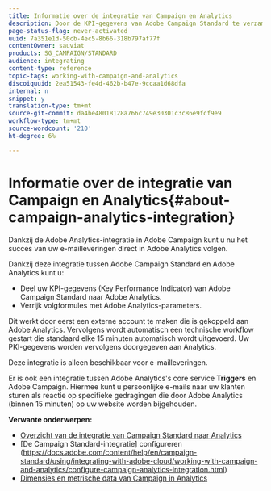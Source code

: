 ```yaml
---
title: Informatie over de integratie van Campaign en Analytics
description: Door de KPI-gegevens van Adobe Campaign Standard te verzamelen, kunt u nu campagnegegevens delen met Adobe Analytics om de e-mailmarketinggegevens van Adobe Campaign te meten.
page-status-flag: never-activated
uuid: 7a351e1d-50cb-4ec5-8b66-318b797af77f
contentOwner: sauviat
products: SG_CAMPAIGN/STANDARD
audience: integrating
content-type: reference
topic-tags: working-with-campaign-and-analytics
discoiquuid: 2ea51543-fe4d-462b-b47e-9ccaa1d68dfa
internal: n
snippet: y
translation-type: tm+mt
source-git-commit: da4be48018128a766c749e30301c3c86e9fcf9e9
workflow-type: tm+mt
source-wordcount: '210'
ht-degree: 6%

---
```



# Informatie over de integratie van Campaign en Analytics{#about-campaign-analytics-integration}

Dankzij de Adobe Analytics-integratie in Adobe Campaign kunt u nu het succes van uw e-mailleveringen direct in Adobe Analytics volgen.

Dankzij deze integratie tussen Adobe Campaign Standard en Adobe Analytics kunt u:

* Deel uw KPI-gegevens (Key Performance Indicator) van Adobe Campaign Standard naar Adobe Analytics.
* Verrijk volgformules met Adobe Analytics-parameters.

Dit werkt door eerst een externe account te maken die is gekoppeld aan Adobe Analytics. Vervolgens wordt automatisch een technische workflow gestart die standaard elke 15 minuten automatisch wordt uitgevoerd. Uw PKI-gegevens worden vervolgens doorgegeven aan Analytics.

Deze integratie is alleen beschikbaar voor e-mailleveringen.

Er is ook een integratie tussen Adobe Analytics&#39;s core service **Triggers** en Adobe Campaign. Hiermee kunt u persoonlijke e-mails naar uw klanten sturen als reactie op specifieke gedragingen die door Adobe Analytics (binnen 15 minuten) op uw website worden bijgehouden.

**Verwante onderwerpen:**

* [Overzicht van de integratie van Campaign Standard naar Analytics](https://docs.adobe.com/content/help/en/analytics/integration/adobe-campaign.html)
* [De Campaign Standard-integratie] configureren (https://docs.adobe.com/content/help/en/campaign-standard/using/integrating-with-adobe-cloud/working-with-campaign-and-analytics/configure-campaign-analytics-integration.html)
* [Dimensies en metrische data van Campaign in Analytics](../../integrating/using/campaign-dimensions-and-metrics-in-analytics.md)
